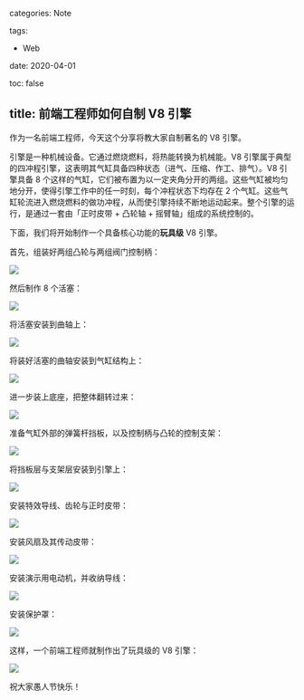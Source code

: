 categories: Note

tags:

- Web

date: 2020-04-01

toc: false

title: 前端工程师如何自制 V8 引擎
---

作为一名前端工程师，今天这个分享将教大家自制著名的 V8 引擎。

<!-- more -->

引擎是一种机械设备。它通过燃烧燃料，将热能转换为机械能。V8 引擎属于典型的四冲程引擎，这表明其气缸具备四种状态（进气、压缩、作工、排气）。V8 引擎具备 8 个这样的气缸，它们被布置为以一定夹角分开的两组。这些气缸被均匀地分开，使得引擎工作中的任一时刻，每个冲程状态下均存在 2 个气缸。这些气缸轮流进入燃烧燃料的做功冲程，从而使引擎持续不断地运动起来。整个引擎的运行，是通过一套由「正时皮带 + 凸轮轴 + 摇臂轴」组成的系统控制的。

下面，我们将开始制作一个具备核心功能的**玩具级** V8 引擎。

首先，组装好两组凸轮与两组阀门控制柄：

![](/images/fools-day-v8/1.jpg)

然后制作 8 个活塞：

![](/images/fools-day-v8/2.jpg)

将活塞安装到曲轴上：

![](/images/fools-day-v8/3.jpg)

将装好活塞的曲轴安装到气缸结构上：

![](/images/fools-day-v8/4.jpg)

进一步装上底座，把整体翻转过来：

![](/images/fools-day-v8/5.jpg)

准备气缸外部的弹簧杆挡板，以及控制柄与凸轮的控制支架：

![](/images/fools-day-v8/6.jpg)

将挡板层与支架层安装到引擎上：

![](/images/fools-day-v8/7.jpg)

安装特效导线、齿轮与正时皮带：

![](/images/fools-day-v8/8.jpg)

安装风扇及其传动皮带：

![](/images/fools-day-v8/9.jpg)

安装演示用电动机，并收纳导线：

![](/images/fools-day-v8/10.jpg)

安装保护罩：

![](/images/fools-day-v8/11.jpg)

这样，一个前端工程师就制作出了玩具级的 V8 引擎：

![](/images/fools-day-v8/0.jpg)

祝大家愚人节快乐！
